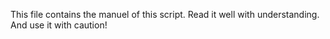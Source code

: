 This file contains the manuel of this script. Read it well with understanding. And use it with caution!
